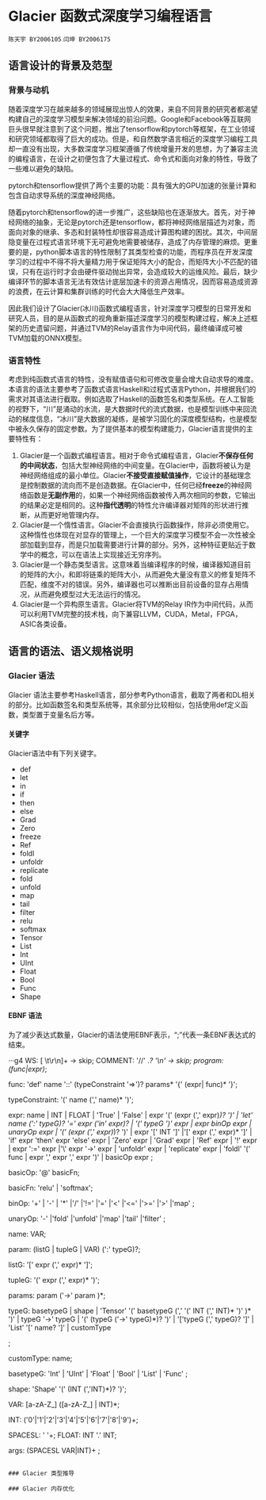 # Glacier 函数式深度学习编程语言

`陈天宇 BY2006105`
`闫坤 BY2006175`


## 语言设计的背景及范型

### 背景与动机

随着深度学习在越来越多的领域展现出惊人的效果，来自不同背景的研究者都渴望构建自己的深度学习模型来解决领域的前沿问题。Google和Facebook等互联网巨头很早就注意到了这个问题，推出了tensorflow和pytorch等框架，在工业领域和研究领域都取得了巨大的成功。但是，和自然数学语言相近的深度学习编程工具却一直没有出现，大多数深度学习框架遵循了传统增量开发的思想，为了兼容主流的编程语言，在设计之初便包含了大量过程式、命令式和面向对象的特性，导致了一些难以避免的缺陷。

pytorch和tensorflow提供了两个主要的功能：具有强大的GPU加速的张量计算和包含自动求导系统的深度神经网络。

随着pytorch和tensorflow的进一步推广，这些缺陷也在逐渐放大。首先，对于神经网络的抽象，无论是pytorch还是tensorflow，都将神经网络层描述为对象，而面向对象的继承、多态和封装特性却很容易造成计算图构建的困扰。其次，中间层隐变量在过程式语言环境下无可避免地需要被储存，造成了内存管理的麻烦。更重要的是，python脚本语言的特性限制了其类型检查的功能，而程序员在开发深度学习的过程中不得不将大量精力用于保证矩阵大小的配合，而矩阵大小不匹配的错误，只有在运行时才会由硬件驱动抛出异常，会造成较大的运维风险。最后，缺少编译环节的脚本语言无法有效估计底层加速卡的资源占用情况，因而容易造成资源的浪费，在云计算和集群训练的时代会大大降低生产效率。

因此我们设计了Glacier(冰川)函数式编程语言，针对深度学习模型的日常开发和研究人员，目的是从函数式的视角重新描述深度学习的模型构建过程，解决上述框架的历史遗留问题，并通过TVM的Relay语言作为中间代码，最终编译成可被TVM加载的ONNX模型。

### 语言特性

考虑到纯函数式语言的特性，没有赋值语句和可修改变量会增大自动求导的难度。本语言的语法主要参考了函数式语言Haskell和过程式语言Python，并根据我们的需求对其语法进行截取。例如选取了Haskell的函数签名和类型系统。在人工智能的视野下，“川”是涌动的水流，是大数据时代的流式数据，也是模型训练中来回流动的梯度信息，“冰川”是大数据的凝练，是被学习固化的深度模型结构，也是模型中被永久保存的固定参数。为了提供基本的模型构建能力，Glacier语言提供的主要特性有：

1. Glacier是一个函数式编程语言。相对于命令式编程语言，Glacier**不保存任何的中间状态**，包括大型神经网络的中间变量。在Glacier中，函数将被认为是神经网络组成的最小单位。Glacier**不接受直接赋值操作**，它设计的基础理念是控制数据的流向而不是创造数据。在Glacier中，任何已经**freeze**的神经网络函数是**无副作用**的，如果一个神经网络函数被传入两次相同的参数，它输出的结果必定是相同的。这种**指代透明**的特性允许编译器对矩阵的形状进行推断，从而更好地管理内存。
2. Glacier是一个惰性语言。Glacier不会直接执行函数操作，除非必须使用它。这种惰性也体现在对显存的管理上，一个巨大的深度学习模型不会一次性被全部加载到显存，而是只加载需要进行计算的部分。另外，这种特征更贴近于数学中的概念，可以在语法上实现接近无穷序列。
3. Glacier是一个静态类型语言。这意味着当编译程序的时候，编译器知道目前的矩阵的大小，和即将链乘的矩阵大小，从而避免大量没有意义的修复矩阵不匹配，维度不对的错误。另外，编译器也可以推断出目前设备的显存占用情况，从而避免模型过大无法运行的情况。
4. Glacier是一个异构原生语言。Glacier将TVM的Relay IR作为中间代码，从而可以利用TVM完整的技术栈，向下兼容LLVM，CUDA，Metal，FPGA， ASIC各类设备。

## 语言的语法、语义规格说明

### Glacier 语法

Glacier 语法主要参考Haskell语言，部分参考Python语言，截取了两者和DL相关的部分。比如函数签名和类型系统等，其余部分比较相似，包括使用def定义函数，类型置于变量名后方等。

#### 关键字

Glacier语法中有下列关键字。

+ def
+ let
+ in
+ if
+ then
+ else
+ Grad
+ Zero
+ freeze
+ Ref
+ foldl
+ unfoldr
+ replicate
+ fold
+ unfold
+ map
+ tail
+ filter
+ relu
+ softmax
+ Tensor
+ List
+ Int
+ UInt
+ Float
+ Bool
+ Func
+ Shape

#### EBNF 语法

为了减少表达式数量，Glacier的语法使用EBNF表示，“;”代表一条EBNF表达式的结束。

···g4
WS: [ \t\r\n]+ -> skip;
COMMENT: '//' .*? '\n' -> skip;
program: (func|expr)*;

func: 'def' name  '::' (typeConstraint '=>')? params*  '{' (expr| func)* '}';


typeConstraint: '(' name (',' name)* ')';

expr: name
    | INT
    | FLOAT
    | 'True'
    | 'False'
    | expr '(' (expr (',' expr)*)? ')'
    | 'let' name (':' typeG)? '=' expr ('in' expr)?
    | '(' typeG ')' expr
    | expr binOp expr
    | unaryOp expr
    | '(' (expr (',' expr)*)? ')'
    | expr '[' INT ']'
    |'[' expr (',' expr)* ']'
    | 'if' expr 'then' expr 'else' expr
    | 'Zero' expr
    | 'Grad' expr
    | 'Ref' expr
    | '!' expr
    | expr ':=' expr
    |'\\' expr '->' expr
    | 'unfoldr' expr 
    | 'replicate' expr
    | 'foldl' '(' func | expr ',' expr ',' expr ')'
    | basicOp expr
    ;


basicOp: '@' basicFn;

basicFn:
    'relu'
    | 'softmax';

binOp: '+'
    | '-'
    | '*'
    |'/'
    |'!='
    |'='
    |'<'
    |'<='
    |'>='
    |'>'
    |'map'
    ;

unaryOp: '-'
    |'fold'
    |'unfold'
    |'map'
    |'tail'
    |'filter'
    ;

name: VAR;

param: (listG | tupleG | VAR) (':' typeG)?;

listG: '[' expr (',' expr)* ']';

tupleG: '(' expr (',' expr)* ')';

params: param ('->' param )*;

typeG: basetypeG
| shape
| 'Tensor' '(' basetypeG  (',' '(' INT (',' INT)* ')' )* ')'
| typeG '->' typeG
| '(' (typeG ('->' typeG)*)? ')'
| '['typeG (',' typeG)? ']'
| 'List' '[' name? ']'
| customType

;

customType:
name;

basetypeG: 'Int' 
    | 'UInt' 
    | 'Float' 
    | 'Bool'
    | 'List'
    | 'Func'
    ;

shape: 
    'Shape' '(' (INT (','INT)*)? ')';

VAR: [a-zA-Z_] ([a-zA-Z_] | INT)*;

INT: ('0'|'1'|'2'|'3'|'4'|'5'|'6'|'7'|'8'|'9')+;

SPACESL: ' '+;
FLOAT: INT '.' INT;

args: (SPACESL VAR|INT)+ ;

```

### Glacier 类型推导

### Glacier 内存优化

